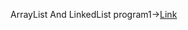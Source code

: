 ArrayList And LinkedList program1->[Link](https://github.com/AnvethaHM4/Java-Programs/blob/main/ArrayListExample/LinkedList6.png)
